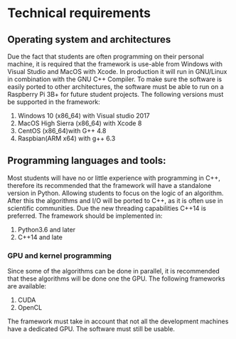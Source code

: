 # Technical requirements
## Operating system and architectures
Due the fact that students are often programming on their personal machine, it is required that the framework is use-able from Windows with Visual Studio and MacOS with Xcode. In production it will run in GNU/Linux in combination with the GNU C++ Compiler.
To make sure the software is easily ported to other architectures, the software must be able to run on a Raspberry Pi 3B+ for future student projects.
The following versions must be supported in the framework:

1. Windows 10 (x86_64) with Visual studio 2017
2. MacOS High Sierra (x86_64) with Xcode 8
3. CentOS (x86_64)with G++ 4.8
4. Raspbian(ARM x64) with g++ 6.3

## Programming languages and tools:
Most students will have no or little experience with programming in C++, therefore its recommended that the framework will have a standalone version in Python. Allowing students to focus on the logic of an algorithm. After this the algorithms and  I/O will be ported to C++, as it is often use in scientific communities. Due the new threading capabilities C++14 is preferred.
The framework should be implemented in:
1. Python3.6 and later
2. C++14 and late

### GPU and kernel programming
Since some of the algorithms can be done in parallel, it is recommended that these algorithms will be done one the GPU. The following frameworks are available:
1. CUDA
2. OpenCL

The framework must take in account that not all the development machines have a dedicated GPU. The software must still be usable.